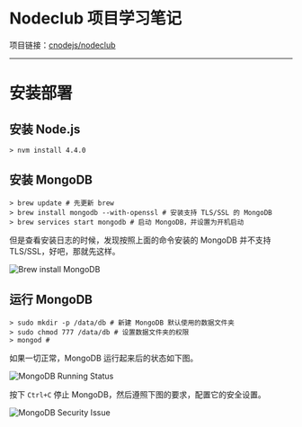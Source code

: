 # Nodeclub 项目学习笔记

项目链接：[cnodejs/nodeclub](https://github.com/cnodejs/nodeclub)

---

# 安装部署

## 安装 Node.js

```shell
> nvm install 4.4.0
```

## 安装 MongoDB

```shell
> brew update # 先更新 brew
> brew install mongodb --with-openssl # 安装支持 TLS/SSL 的 MongoDB
> brew services start mongodb # 启动 MongoDB，并设置为开机启动
```

但是查看安装日志的时候，发现按照上面的命令安装的 MongoDB 并不支持 TLS/SSL，好吧，那就先这样。

![Brew install MongoDB](https://raw.githubusercontent.com/Dream4ever/Pics/master/brew-install-mongodb.png)

## 运行 MongoDB

```shell
> sudo mkdir -p /data/db # 新建 MongoDB 默认使用的数据文件夹
> sudo chmod 777 /data/db # 设置数据文件夹的权限
> mongod #
```

如果一切正常，MongoDB 运行起来后的状态如下图。

![MongoDB Running Status](https://raw.githubusercontent.com/Dream4ever/Pics/master/mongodb-running-status.png)

按下 `Ctrl+C` 停止 MongoDB，然后遵照下图的要求，配置它的安全设置。

![MongoDB Security Issue](https://raw.githubusercontent.com/Dream4ever/Pics/master/mongodb-security-issue.png)

